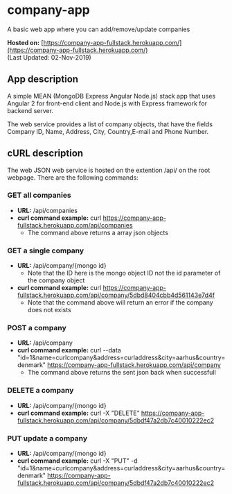 # company-app
A basic web app where you can add/remove/update companies

**Hosted on:** [https://company-app-fullstack.herokuapp.com/](https://company-app-fullstack.herokuapp.com/)           
(Last Updated: 02-Nov-2019)

## App description

A simple MEAN (MongoDB Express Angular Node.js) stack app that uses Angular 2 for front-end client and Node.js with Express framework for backend server.

The web service provides a list of company objects, that have the fields Company ID, Name, Address, City, Country,E-mail and Phone Number.

## cURL description

The web JSON web service is hosted on the extention /api/ on the root webpage. There are the following commands:

### GET all companies

- **URL:** /api/companies
- **curl command example:** curl https://company-app-fullstack.herokuapp.com/api/companies
  - The command above returns a array json objects

### GET a single company
- **URL:** /api/company/{mongo id}
  - Note that the ID here is the mongo object ID not the id parameter of the company object
- **curl command example:** curl https://company-app-fullstack.herokuapp.com/api/company/5dbd8404cbb4d561143e7d4f
  - Note that the command above will return an error if the company does not exists
  
### POST a company
- **URL:** /api/company
- **curl command example:** curl --data "id=1&name=curlcompany&address=curladdress&city=aarhus&country=denmark" https://company-app-fullstack.herokuapp.com/api/company
  - The command above returns the sent json back when successfull
  
### DELETE a company
- **URL:** /api/company/{mongo id}
- **curl command example:** curl -X "DELETE" https://company-app-fullstack.herokuapp.com/api/company/5dbdf47a2db7c40010222ec2

### PUT update a company
- **URL:** /api/company/{mongo id}
- **curl command example:** curl -X "PUT" -d "id=1&name=curlcompany&address=curladdress&city=aarhus&country=denmark" https://company-app-fullstack.herokuapp.com/api/company/5dbdf47a2db7c40010222ec2




